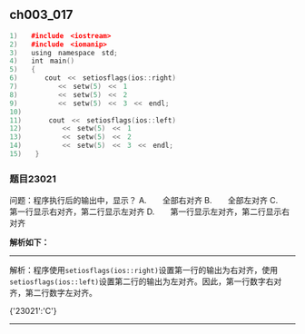 ## ch003_017
``` c++
1)　　#include　<iostream>
2)　　#include　<iomanip>
3)　　using　namespace　std;
4)　　int　main()
5)　　{
6)　　　　cout　<<　setiosflags(ios::right)
7)　　　　　　<<　setw(5)　<<　1
8)　　　　　　<<　setw(5)　<<　2
9)　　　　　　<<　setw(5)　<<　3　<<　endl;
10)　　
11)　　　　cout　<<　setiosflags(ios::left)
12)　　　　　　<<　setw(5)　<<　1
13)　　　　　　<<　setw(5)　<<　2
14)　　　　　　<<　setw(5)　<<　3　<<　endl;
15)　　}

```
### 题目23021
问题：程序执行后的输出中，显示？
A.　　全部右对齐
B.　　全部左对齐
C.　　第一行显示右对齐，第二行显示左对齐
D.　　第一行显示左对齐，第二行显示右对齐


**解析如下：**

------

解析：程序使用`setiosflags(ios::right)`设置第一行的输出为右对齐，使用`setiosflags(ios::left)`设置第二行的输出为左对齐。因此，第一行数字右对齐，第二行数字左对齐。

{'23021':'C'}

------

